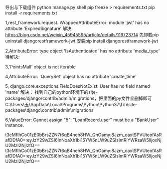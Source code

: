 导出与下载组件
python manage.py shell
pip freeze > requirements.txt
pip install -r requirements.txt

1,rest_framework.request. WrappedAttributeError: module 'jwt' has no attribute 'ExpiredSignature'
解决:
https://blog.csdn.net/weixin_45945595/article/details/119723714
先卸载pip uninstall djangorestframework-jwt
安装pip install djangorestframework-jwt

2,AttributeError: type object 'IsAuthenticated' has no attribute 'media_type'
待解决:


3,'PointsMall' object is not iterable

4,AttributeError: 'QuerySet' object has no attribute 'create_time'

5, django.core.exceptions.FieldDoesNotExist: User has no field named 'name'
解决：
找到自己的python环境下的site-packages/django/contrib/admin/migrations，把里面的py文件全删掉即可
C:\Users\玉\AppData\Local\Programs\Python\Python37\Lib\site-packages\django\contrib\admin\migrations

6,ValueError: Cannot assign "5": "LoanRecord.user" must be a "BankUser" instance.

t3cMfIhCo01zE0bBrsZZN7t6qB4neh8HW_QnOamy:8Jzm_oaxtSPVUteofAsRafDDfA0=:eyJzY29wZSI6InNoaXh1bi15YW5nLW9uZSIsImRlYWRsaW5lIjoxNjU2MzI2NjIzfQ==
t3cMfIhCo01zE0bBrsZZN7t6qB4neh8HW_QnOamy:8Jzm_oaxtSPVUteofAsRafDDfA0=:eyJzY29wZSI6InNoaXh1bi15YW5nLW9uZSIsImRlYWRsaW5lIjoxNjU2MzI2NjIzfQ==